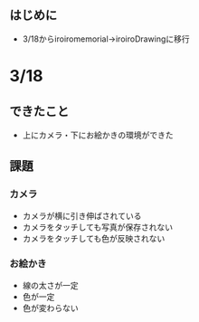 ## はじめに
- 3/18からiroiromemorial→iroiroDrawingに移行
# 3/18
## できたこと
- 上にカメラ・下にお絵かきの環境ができた

## 課題
### カメラ
- カメラが横に引き伸ばされている
- カメラをタッチしても写真が保存されない
- カメラをタッチしても色が反映されない

### お絵かき　
- 線の太さが一定
- 色が一定
- 色が変わらない

